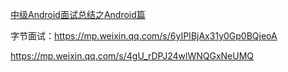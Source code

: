 [中级Android面试总结之Android篇](https://www.jianshu.com/p/9f13f5774c08)

字节面试：https://mp.weixin.qq.com/s/6yIPIBjAx31y0Gp0BQjeoA

https://mp.weixin.qq.com/s/4gU_rDPJ24wlWNQGxNeUMQ